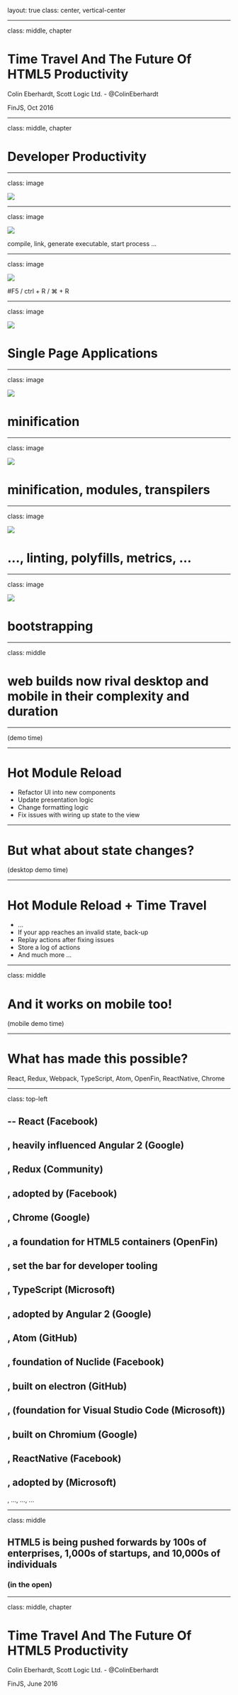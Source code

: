 layout: true
class: center, vertical-center

---

class: middle, chapter

# Time Travel And The Future Of HTML5 Productivity

Colin Eberhardt, Scott Logic Ltd. - @ColinEberhardt

FinJS, Oct 2016

---
class: middle, chapter

# Developer Productivity

---
class:  image

![](assets/dev-cycle.png)

---
class: image

![](assets/msbuild.png)

compile, link, generate executable, start process ...

---
class:  image

![](assets/smile.png)

#F5  / ctrl + R / ⌘ + R

---
class:  image

![](assets/neutral.png)

# Single Page Applications

---
class:  image

![](assets/saddish.png)

# minification

---
class:  image

![](assets/sad.png)

# minification, modules, transpilers

---
class:  image

![](assets/grimace.png)

# ..., linting, polyfills, metrics, ...

---
class:  image

![](assets/crying.png)

# bootstrapping

---
class: middle

# web builds now rival desktop and mobile in their complexity and duration

---

(demo time)

---

# Hot Module Reload

 - Refactor UI into new components
 - Update presentation logic
 - Change formatting logic
 - Fix issues with wiring up state to the view

---

# But what about state changes?

(desktop demo time)

---

# Hot Module Reload + Time Travel

- ...
- If your app reaches an invalid state, back-up
- Replay actions after fixing issues
- Store a log of actions
- And much more ...

---
class:  middle

# And it works on mobile too!

(mobile demo time)

---

# What has made this possible?

React, Redux, Webpack, TypeScript, Atom, OpenFin, ReactNative, Chrome

---

class: top-left

--
React **(Facebook)**
--
, heavily influenced Angular 2 **(Google)**
--
, Redux **(Community)**
--
, adopted by **(Facebook)**
--
, Chrome **(Google)**
--
, a foundation for HTML5 containers **(OpenFin)**
--
, set the bar for developer tooling
--
, TypeScript **(Microsoft)**
--
, adopted by Angular 2 **(Google)**
--
, Atom **(GitHub)**
--
, foundation of Nuclide (**Facebook**)
--
, built on electron **(GitHub)**
--
, (foundation for Visual Studio Code **(Microsoft)**)
--
, built on Chromium **(Google)**
--
, ReactNative **(Facebook)**
--
, adopted by **(Microsoft)**
--
, ..., ..., ...

---
class: middle

## HTML5 is being pushed forwards by 100s of enterprises, 1,000s of startups, and 10,000s of individuals

### (in the open)

---

class: middle, chapter

# Time Travel And The Future Of HTML5 Productivity

Colin Eberhardt, Scott Logic Ltd. - @ColinEberhardt

FinJS, June 2016
